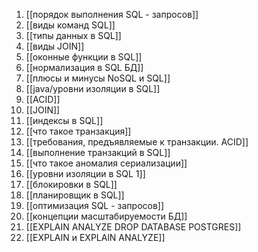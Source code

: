 
1. [[порядок выполнения SQL - запросов]]
2. [[виды команд SQL]]
3. [[типы данных в SQL]]
4. [[виды JOIN]]
5. [[оконные функции в SQL]]
6. [[нормализация в SQL БД]]
7. [[плюсы и минусы NoSQL и SQL]]
8. [[java/уровни изоляции в SQL]]
9. [[ACID]]
10. [[JOIN]]
11. [[индексы в SQL]]
12. [[что такое транзакция]]
13. [[требования, предъявляемые к транзакции. ACID]]
14. [[выполнение транзакций в SQL]]
15. [[что такое аномалия сериализации]]
16. [[уровни изоляции в SQL 1]]
17. [[блокировки в SQL]]
18. [[планировщик в SQL]]
19. [[оптимизация SQL - запросов]]
20. [[концепции масштабируемости БД]]
21. [[EXPLAIN ANALYZE DROP DATABASE POSTGRES]]
22. [[EXPLAIN и EXPLAlN ANALYZE]]
